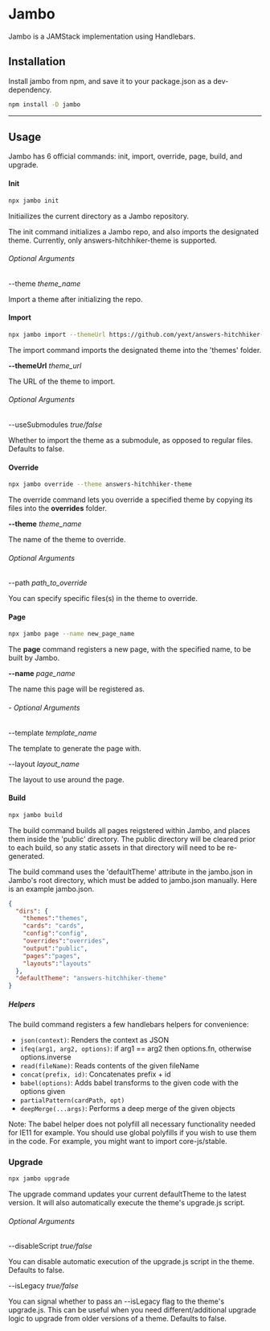 # Jambo

Jambo is a JAMStack implementation using Handlebars.

## Installation

Install jambo from npm, and save it to your package.json as a dev-dependency.

```bash
npm install -D jambo
```
___

## Usage

Jambo has 6 official commands: init, import, override, page, build, and upgrade.

#### Init

```bash
npx jambo init
```

Initiailizes the current directory as a Jambo repository.

The init command initializes a Jambo repo, and also imports the designated theme.
Currently, only answers-hitchhiker-theme is supported.

###### Optional Arguments

--theme _theme_name_

Import a theme after initializing the repo.

#### Import

```bash
npx jambo import --themeUrl https://github.com/yext/answers-hitchhiker-theme.git
```

The import command imports the designated theme into the 'themes' folder.

**--themeUrl** _theme_url_

The URL of the theme to import.

###### Optional Arguments

--useSubmodules _true/false_

Whether to import the theme as a submodule, as opposed to regular files. Defaults to false.

#### Override

```bash
npx jambo override --theme answers-hitchhiker-theme
```

The override command lets you override a specified theme by copying its files into the **overrides** folder.

**--theme** _theme_name_

The name of the theme to override.

###### Optional Arguments

--path _path_to_override_

You can specify specific files(s) in the theme to override.

#### Page

```bash
npx jambo page --name new_page_name
```

The **page** command registers a new page, with the specified name, to be built by Jambo.

**--name** _page_name_

The name this page will be registered as.

###### - Optional Arguments

--template  _template_name_

The template to generate the page with.

--layout _layout_name_

The layout to use around the page.

#### Build

```bash
npx jambo build
```

The build command builds all pages reigstered within Jambo, and places them inside the 'public' directory. The public directory will be cleared prior to each build, so any static assets in that directory will need to be re-generated.

The build command uses the 'defaultTheme' attribute in the jambo.json in Jambo's root directory, which must be added to jambo.json manually. Here is an example jambo.json.

```json
{
  "dirs": {
    "themes":"themes",
    "cards": "cards",
    "config":"config",
    "overrides":"overrides",
    "output":"public",
    "pages":"pages",
    "layouts":"layouts"
  },
  "defaultTheme": "answers-hitchhiker-theme"
}
```

##### Helpers

The build command registers a few handlebars helpers for convenience:

* `json(context)`: Renders the context as JSON
* `ifeq(arg1, arg2, options)`: if arg1 == arg2 then options.fn, otherwise options.inverse
* `read(fileName)`: Reads contents of the given fileName
* `concat(prefix, id)`: Concatenates prefix + id
* `babel(options)`: Adds babel transforms to the given code with the options given
* `partialPattern(cardPath, opt)`
* `deepMerge(...args)`: Performs a deep merge of the given objects

Note: The babel helper does not polyfill all necessary functionality needed for IE11 for example.
You should use global polyfills if you wish to use them in the code. For example, you might
want to import core-js/stable.


### Upgrade

```bash
npx jambo upgrade
```

The upgrade command updates your current defaultTheme to the latest version.
It will also automatically execute the theme's upgrade.js script.

###### Optional Arguments

--disableScript _true/false_

You can disable automatic execution of the upgrade.js script in the theme.
Defaults to false.

--isLegacy _true/false_

You can signal whether to pass an --isLegacy flag to the theme's upgrade.js.
This can be useful when you need different/additional upgrade logic to upgrade
from older versions of a theme. Defaults to false.
